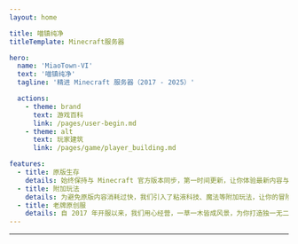 ```yaml
---
layout: home

title: 喵镇纯净
titleTemplate: Minecraft服务器

hero:
  name: 'MiaoTown-VI'
  text: '喵镇纯净'
  tagline: '精进 Minecraft 服务器（2017 - 2025）'

  actions:
    - theme: brand
      text: 游戏百科
      link: /pages/user-begin.md
    - theme: alt
      text: 玩家建筑
      link: /pages/game/player_building.md

features:
  - title: 原版生存
    details: 始终保持与 Minecraft 官方版本同步，第一时间更新，让你体验最新内容与玩法。
  - title: 附加玩法
    details: 为避免原版内容消耗过快，我们引入了粘液科技、魔法等附加玩法，让你的冒险之旅永不枯燥。
  - title: 老牌原创服
    details: 自 2017 年开服以来，我们用心经营，一草一木皆成风景，为你打造独一无二的 Minecraft 家园。
---
```

---

<!-- 暂时注释掉未注册的组件 -->
<!-- <HomeUnderline /> -->
<!-- <confetti /> -->
<!-- <busuanzi /> -->

<style>
/* 全屏背景图样式 */
.VPNav, 
.VPContent,
.VPHome {
  background-color: transparent !important;
}

.VPHome::before {
  content: '';
  position: fixed;
  top: 0;
  left: 0;
  right: 0;
  bottom: 0;
  width: 100%;
  height: 100%;
  /* 主题自适应的背景叠加层 */
  background-image: linear-gradient(
    var(--overlay-color, rgba(0, 0, 0, 0.5)), 
    var(--overlay-color, rgba(0, 0, 0, 0.5))
  ), url('https://pic1.imgdb.cn/item/67bd841ad0e0a243d40509b1.png');
  background-size: cover;
  background-position: center;
  background-repeat: no-repeat;
  z-index: -1;
}

/* 定义主题相关变量 */
:root {
  --overlay-color: rgba(255, 255, 255, 0.3);
  --tagline-color: rgba(0, 0, 0, 0.85);
  --tagline-shadow: 0 1px 4px rgba(0, 0, 0, 0.2);
  --feature-bg: rgba(255, 255, 255, 0.8);
  --feature-text: var(--vp-c-text-1);
  --feature-border: rgba(0, 0, 0, 0.1);
}

.dark {
  --overlay-color: rgba(0, 0, 0, 0.6);
  --tagline-color: rgba(255, 255, 255, 0.95);
  --tagline-shadow: 0 2px 8px rgba(0, 0, 0, 0.7);
  --feature-bg: rgba(0, 0, 0, 0.6);
  --feature-text: rgba(255, 255, 255, 0.9);
  --feature-border: rgba(255, 255, 255, 0.2);
}

.VPHomeHero .tagline {
  color: var(--tagline-color) !important;
  text-shadow: var(--tagline-shadow);
}


/* 特性部分的背景 - 改为透明 */
.VPFeatures {
  background-color: transparent !important;
  border-radius: 12px;
  margin-top: 2rem;
  position: relative;
  z-index: 10;
  padding: 1.5rem;
}

.VPFeatures .title {
  color: var(--tagline-color) !important;
  text-shadow: var(--tagline-shadow);
}

.VPFeatures .details {
  color: var(--feature-text) !important;
  text-shadow: var(--tagline-shadow);
}

/* 为特性卡片添加半透明背景以提高可读性 */
.VPFeatures .VPFeature {
  background-color: var(--feature-bg);
  border: 1px solid var(--feature-border);
  border-radius: 8px;
  padding: 1rem;
  transition: transform 0.3s ease, box-shadow 0.3s ease;
}

.VPFeatures .VPFeature:hover {
  transform: translateY(-5px);
  box-shadow: 0 10px 20px rgba(0, 0, 0, 0.1);
}

/* 按钮样式调整，适配主题 */
.VPHomeHero .VPButton.brand {
  background-color: var(--vp-c-brand);
  color: white !important;
  font-weight: 600;
  transition: all 0.3s ease;
  box-shadow: 0 2px 8px rgba(0, 0, 0, 0.2);
}

.VPHomeHero .VPButton.brand:hover {
  filter: brightness(1.1);
  transform: translateY(-2px);
  box-shadow: 0 5px 15px rgba(0, 0, 0, 0.2);
}

.VPHomeHero .VPButton.alt {
  background-color: transparent;
  border: 2px solid var(--vp-c-brand);
  color: var(--vp-c-brand) !important;
  font-weight: 600;
  transition: all 0.3s ease;
}

.VPHomeHero .VPButton.alt:hover {
  background-color: rgba(var(--vp-c-brand-rgb), 0.1);
  transform: translateY(-2px);
}

/* 确保整个页面内容容器可读 */
.container {
  position: relative;
  z-index: 2;
}
</style>

